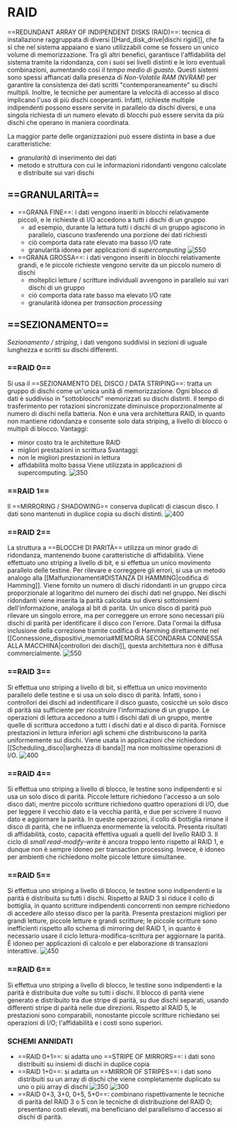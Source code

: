 # RAID
==REDUNDANT ARRAY OF INDIPENDENT DISKS (RAID)==: tecnica di installazione raggruppata di diversi [[Hard_disk_drive|dischi rigidi]], che fa sì che nel sistema appaiano e siano utilizzabili come se fossero un unico volume di memorizzazione.
Tra gli altri benefici, garantisce l'affidabilità del sistema tramite la ridondanza, con i suoi sei livelli distinti e le loro eventuali combinazioni, aumentando così il _tempo medio di guasto_. Questi sistemi sono spessi affiancati dalla presenza di _Non-Volatile RAM (NVRAM)_ per garantire la consistenza dei dati scritti "contemporaneamente" su dischi multipli.
Inoltre, le tecniche per aumentare la velocità di accesso al disco implicano l'uso di più dischi cooperanti. Infatti, richieste multiple indipendenti possono essere servite in parallelo da dischi diversi, e una singola richiesta di un numero elevato di blocchi può essere servita da più dischi che operano in maniera coordinata.

La maggior parte delle organizzazioni può essere distinta in base a due caratteristiche:
- _granularità_ di inserimento dei dati
- metodo e struttura con cui le informazioni ridondanti vengono calcolate e distribuite sui vari dischi

## ==GRANULARITÀ==
- ==GRANA FINE==: i dati vengono inseriti in blocchi relativamente piccoli, e le richieste di I/O accedono a tutti i dischi di un gruppo
	- ad esempio, durante la lettura tutti i dischi di un gruppo agiscono in parallelo, ciascuno trasferendo una porzione dei dati richiesti
	- ciò comporta data rate elevato ma basso I/O rate
	- granularità idonea per applicazioni di _supercomputing_
![550](raid_grana_fine.png)
- ==GRANA GROSSA==: i dati vengono inseriti in blocchi relativamente grandi, e le piccole richieste vengono servite da un piccolo numero di dischi
	- molteplici letture / scritture individuali avvengono in parallelo sui vari dischi di un gruppo
	- ciò comporta data rate basso ma elevato I/O rate
	- granularità idonea per _transaction processing_

## ==SEZIONAMENTO==
_Sezionamento / striping_, i dati vengono suddivisi in sezioni di uguale lunghezza e scritti su dischi differenti.

### ==RAID 0==
Si usa il ==SEZIONAMENTO DEL DISCO / DATA STRIPING==: tratta un gruppo di dischi come un'unica unità di memorizzazione. Ogni blocco di dati è suddiviso in "sottoblocchi" memorizzati su dischi distinti. Il tempo di trasferimento per rotazioni sincronizzate diminuisce proporzionalmente al numero di dischi nella batteria.
Non è una vera architettura RAID, in quanto non mantiene ridondanza e consente solo data striping, a livello di blocco o multipli di blocco.
Vantaggi:
- minor costo tra le architetture RAID
- migliori prestazioni in scrittura
Svantaggi:
- non le migliori prestazioni in lettura
- affidabilità molto bassa
Viene utilizzata in applicazioni di supercomputing.
![350](raid_0.png)

### ==RAID 1==
Il ==MIRRORING / SHADOWING== conserva duplicati di ciascun disco. I dati sono mantenuti in duplice copia su dischi distinti.
![400](raid_1.png)

### ==RAID 2==
La struttura a ==BLOCCHI DI PARITÀ== utilizza un minor grado di ridondanza, mantenendo buone caratteristiche di affidabilità. Viene effettuato uno striping a livello di bit, e si effettua un unico movimento parallelo delle testine.
Per rilevare e correggere gli errori, si usa un metodo analogo alla [[Malfunzionamenti#DISTANZA DI HAMMING|codifica di Hamming]]. Viene fornito un numero di dischi ridondanti in un gruppo circa proporzionale al logaritmo del numero dei dischi dati nel gruppo. Nei dischi ridondanti viene inserita la parità calcolata sui diversi sottoinsiemi dell'informazione, analoga al bit di parità. Un unico disco di parità può rilevare un singolo errore, ma per correggere un errore sono necessari più dischi di parità per identificare il disco con l'errore.
Data l'ormai la diffusa inclusione della correzione tramite codifica di Hamming direttamente nel [[Connessione_dispositivi_memoria#MEMORIA SECONDARIA CONNESSA ALLA MACCHINA|controllori dei dischi]], questa architettura non è diffusa commercialmente.
![550](raid_2.png)

### ==RAID 3==
Si effettua uno striping a livello di bit, si effettua un unico movimento parallelo delle testine e si usa un solo disco di parità. Infatti, sono i controllori dei dischi ad indentificare il disco guasto, cosicchè un solo disco di parità sia sufficiente per ricostruire l'informazione di un gruppo. Le operazioni di lettura accedono a tutti i dischi dati di un gruppo, mentre quelle di scrittura accedono a tutti i dischi dati e al disco di parità.
Fornisce prestazioni in lettura inferiori agli schemi che distribuiscono la parità uniformemente sui dischi. Viene usata in applicazioni che richiedono [[Scheduling_disco|larghezza di banda]] ma non moltissime operazioni di I/O.
![400](raid_3.png)

### ==RAID 4==
Si effettua uno striping a livello di blocco, le testine sono indipendenti e si usa un solo disco di parità.
Piccole letture richiedono l'accesso a un solo disco dati, mentre piccolo scritture richiedono quattro operazioni di I/O, due per leggere il vecchio dato e la vecchia parità, e due per scrivere il nuovo dato e aggiornare la parità. In queste operazioni, il collo di bottiglia rimane il disco di parità, che ne influenza enormemente la velocità.
Presenta risultati di affidabilità, costo, capacità effettiva uguali a quelli del livello RAID 3. Il ciclo di _small read-modify-write_ è ancora troppo lento rispetto al RAID 1, e dunque non è sempre idoneo per transaction processing. Invece, è idoneo per ambienti che richiedono molte piccole letture simultanee.

### ==RAID 5==
Si effettua uno striping a livello di blocco, le testine sono indipendenti e la parità è distribuita su tutti i dischi.
Rispetto al RAID 3 si riduce il collo di bottiglia, in quanto scritture indipendenti concorrenti non sempre richiedono di accedere allo stesso disco per la parità. Presenta prestazioni migliori per grandi letture, piccole letture e grandi scritture; le piccole scritture sono inefficienti rispetto allo schema di mirroring del RAID 1, in quanto è necessario usare il ciclo lettura-modifica-scrittura per aggiornare la parità.
È idoneo per applicazioni di calcolo e per elaborazione di transazioni interattive.
![450](raid_5.png)

### ==RAID 6==
Si effettua uno striping a livello di blocco, le testine sono indipendenti e la parità è distribuita due volte su tutti i dischi. Il blocco di parità viene generato e distribuito tra due stripe di parità, su due dischi separati, usando differenti stripe di parità nelle due direzioni.
Rispetto al RAID 5, le prestazioni sono comparabili, nonostante piccole scritture richiedano sei operazioni di I/O; l'affidabilità e i costi sono superiori.

### SCHEMI ANNIDATI
- ==RAID 0+1==: si adatta uno ==STRIPE OF MIRRORS==: i dati sono distribuiti su insiemi di dischi in duplice copia
- ==RAID 1+0==: si adatta un ==MIRROR OF STRIPES==: i dati sono distribuiti su un array di dischi che viene completamente duplicato su uno o più array di dischi
![350](raid_annidati.png)
![300](raid_annidati2.png)
- ==RAID 0+3, 3+0, 0+5, 5+0==: combinano rispettivamente le tecniche di parità del RAID 3 o 5 con le tecniche di distribuzione del RAID 0; presentano costi elevati, ma beneficiano del parallelismo d'accesso ai dischi di parità.